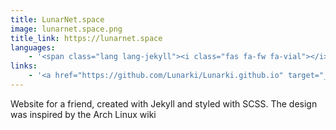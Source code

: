 ```yaml
---
title: LunarNet.space
image: lunarnet.space.png
title_link: https://lunarnet.space
languages:
    - '<span class="lang lang-jekyll"><i class="fas fa-fw fa-vial"></i> jekyll</span>'
links:
    - '<a href="https://github.com/Lunarki/Lunarki.github.io" target="_blank" rel="noopener noreferrer">code</a>'
---
```


Website for a friend, created with Jekyll and styled with SCSS. The design was inspired by the Arch Linux wiki
